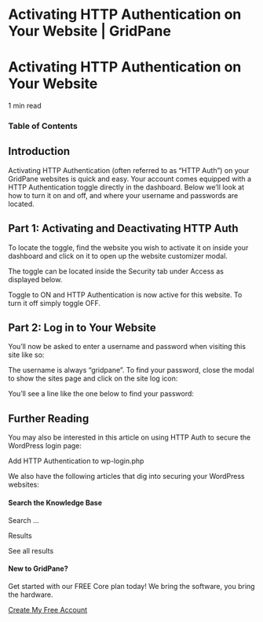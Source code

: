 # Activating HTTP Authentication on Your Website | GridPane

# Activating HTTP Authentication on Your Website

 

1 min read 

### Table of Contents

 

## Introduction

Activating HTTP Authentication (often referred to as “HTTP Auth”) on your GridPane websites is quick and easy. Your account comes equipped with a HTTP Authentication toggle directly in the dashboard. Below we’ll look at how to turn it on and off, and where your username and passwords are located.

 

## Part 1: Activating and Deactivating HTTP Auth

To locate the toggle, find the website you wish to activate it on inside your dashboard and click on it to open up the website customizer modal.

The toggle can be located inside the Security tab under Access as displayed below.

Toggle to ON and HTTP Authentication is now active for this website. To turn it off simply toggle OFF.

 

## Part 2: Log in to Your Website

You’ll now be asked to enter a username and password when visiting this site like so:

The username is always “gridpane”. To find your password, close the modal to show the sites page and click on the site log icon:

You’ll see a line like the one below to find your password:

 

## Further Reading

You may also be interested in this article on using HTTP Auth to secure the WordPress login page:

Add HTTP Authentication to wp-login.php

We also have the following articles that dig into securing your WordPress websites:

 

 

#### Search the Knowledge Base

Search ...

 Results

See all results

#### New to GridPane?

Get started with our FREE Core plan today! We bring the software, you bring the hardware.

[Create My Free Account](https://gridpane.com/checkout/?plan=core)

